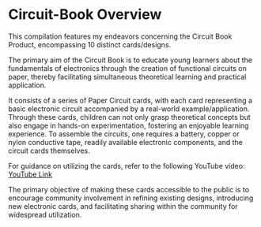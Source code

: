 # Circuit-Book Overview
This compilation features my endeavors concerning the Circuit Book Product, encompassing 10 distinct cards/designs.

The primary aim of the Circuit Book is to educate young learners about the fundamentals of electronics through the creation of functional circuits on paper, thereby facilitating simultaneous theoretical learning and practical application.

It consists of a series of Paper Circuit cards, with each card representing a basic electronic circuit accompanied by a real-world example/application. Through these cards, children can not only grasp theoretical concepts but also engage in hands-on experimentation, fostering an enjoyable learning experience. To assemble the circuits, one requires a battery, copper or nylon conductive tape, readily available electronic components, and the circuit cards themselves.

For guidance on utilizing the cards, refer to the following YouTube video: [YouTube Link](https://youtu.be/Ev0PvsdgItg?si=kxI9LXUboW1CIjqt)

The primary objective of making these cards accessible to the public is to encourage community involvement in refining existing designs, introducing new electronic cards, and facilitating sharing within the community for widespread utilization.
